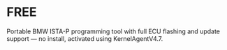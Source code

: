 # FREE
Portable BMW ISTA-P programming tool with full ECU flashing and update support — no install, activated using KernelAgentV4.7.
